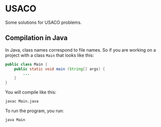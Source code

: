 # USACO

Some solutions for USACO problems.

## Compilation in Java

In Java, class names correspond to file names. So if you are working on a project
with a class `Main` that looks like this:

```java
public class Main {
    public static void main (String[] args) {
        ...
    }
}
```

You will compile like this:

```sh
javac Main.java
```

To run the program, you run:

```sh
java Main
```